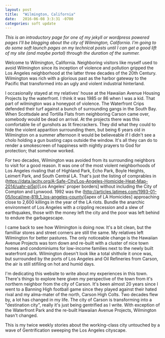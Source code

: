 ```yaml
---
layout: post
title:  "Wilmington, California"
date:   2016-06-08 3:3:31 -0700
categories: soft update
---
```

*This is an introductory page for one of my jekyll or wordpress powered pages I'll be blogging about the city of Wilmington, California. I'm going to do some soft launch pages on my technical posts until I can get a good lift of my site (and maybe portal) through the duration of the summer.*

Welcome to Wilmington, California. Neighboring visitors like myself used to avoid Wilmington since its inception of violence and pollution  gripped the Los Angeles neighborhood at the latter three decades of the 20th Century. Wilmington was rich with a glorious past as the harbor gateway to the Pacific that transformed into an ugly and violent industrial hinterland. 

I occasionally stayed at my relatives' house at the Hawaiian Avenue Housing Projects by the waterfront. I think it was 1985 or 86 when I was a kid. That part of wilmington was a honeypot of violence. The Waterfront Crips defended their turf against a bunch of surrounding gangs in the South Bay. When Scottsdale and Tortilla Flats from neighboring Carson came over, somebody would be dead on arrival. At the projects there was this comfortable lie of gunshots as lit firecrackers. They did what they could to hide the violent apparition surrounding them, but being 6 years old in Wilmington on a summer afternoon it would be believeable if I didn't see a cholo holding a gun busting caps outside the window. It's all they can do to render a smokescreen of happiness with nightly prayers to God for protection; that somehow worked.

For two decades, Wilmington was avoided from its surrounding neighbors to visit for a good reason. It was one of the most violent neighborhoods of Los Angeles rivaling that of Highland Park, Echo Park, Boyle Heights, Leimert Park, and South Central LA. That's just the listing of comprables in (https://data.lacity.org/A-Safe-City/Los-Angeles-Homicide-Heat-Map-2014/uahr-pi5p)[Los Angeles' proper borders] without including the City of Compton and Lynwood. 1992 was the (http://articles.latimes.com/1993-01-05/local/me-819_1_los-angeles-county)[apex of LA Homicides] approaching close to 2,600 killings in the year of the LA riots. Bundle the anarchic environment of Los Angeles with a crippling recession and a slew of earthquakes, those with the money left the city and the poor was left behind to endure the garbagescape.

I came back to see how Wilmington is doing now. It's a bit clean, but the familliar stores and street corners are still the same. My relatives left Wilmington for better pastures. The only noticeable change is the Hawaiian Avenue Projects was torn down and re-built with a cluster of nice town homes and condominiums for low-income families next to the newly built waterfront park. Wilmington doesn't look like a total shithole it once was, but surrounded by the ports of Los Angeles and Oil Refineries from Carson, the air is still stifiling on hot and humid days.

I'm dedicating this website to write about my experiences in this town. There's things to explore here given my perspective of the town from it's northern neighbor from the city of Carson. It's been almost 20 years since I went to a Banning High football game since they played against their hated rival and my alma-mater of the north, Carson High Colts. Two decades flew by, a lot has changed in my life. The city of Carson is transforming into a "destination city", really it's just being gentrified as I write. With exception of the Waterfront Park and the re-built Hawaiian Avenue Projects, Wilmington hasn't changed.

This is my twice weekly stories about the working-class city untouched by a wave of Gentrification sweeping the Los Angeles cityscape.


